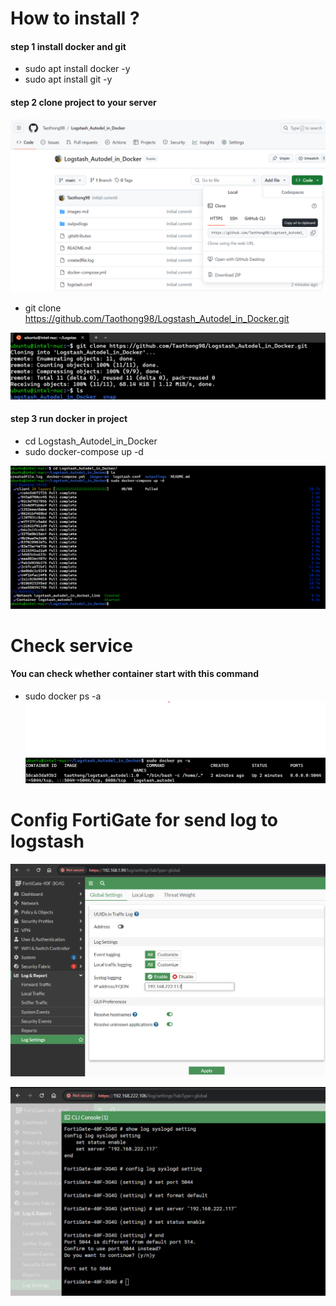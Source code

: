 ﻿# How to install ?
   #### step 1 install docker and git
- sudo apt install docker -y 
- sudo apt install git -y 

#### step 2 clone project to your server

![linkclone](images-md/linkclone.png)

- git clone https://github.com/Taothong98/Logstash_Autodel_in_Docker.git 

![gitclone](images-md/gitclone.png)

#### step 3 run docker in project

- cd Logstash_Autodel_in_Docker
- sudo docker-compose up -d

![composeup](images-md/composeup.png)

# Check service
#### You can check whether container start with this command 

- sudo docker ps -a
![checkdocker](images-md/checkdocker.png)

# Config FortiGate for send log to logstash

![fortisetloggui](images-md/fortisetloggui.png)

![configgui](images-md/configgui.png)
